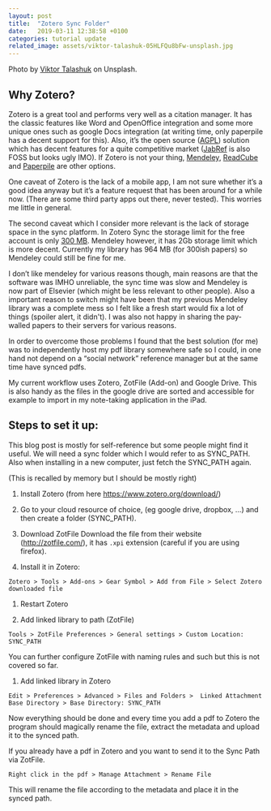 ```yaml
---
layout: post
title:  "Zotero Sync Folder"
date:   2019-03-11 12:38:58 +0100
categories: tutorial update
related_image: assets/viktor-talashuk-05HLFQu8bFw-unsplash.jpg
---
```


Photo by [Viktor Talashuk](https://unsplash.com/@viktortalashuk?utm_source=unsplash&utm_medium=referral&utm_content=creditCopyText) on Unsplash.

## Why Zotero?

Zotero is a great tool and performs very well as a citation manager. It has the classic features like Word and OpenOffice integration and some more unique ones such as google Docs integration (at writing time, only paperpile has a decent support for this). Also, it’s the open source ([AGPL](https://en.wikipedia.org/wiki/Affero_General_Public_License)) solution which has decent features for a quite competitive market ([JabRef](https://www.jabref.org/) is also FOSS but looks ugly IMO). If Zotero is not your thing, [Mendeley](https://www.mendeley.com/?interaction_required=true), [ReadCube](https://www.readcube.com/home) and [Paperpile](https://paperpile.com/) are other options.

One caveat of Zotero is the lack of a mobile app, I am not sure whether it’s a good idea anyway but it’s a feature request that has been around for a while now. (There are some third party apps out there, never tested). This worries me little in general.

The second caveat which I consider more relevant is the lack of storage space in the sync platform. In Zotero Sync the storage limit for the free account is only [300 MB](https://www.zotero.org/storage). Mendeley however, it has 2Gb storage limit which is more decent. Currently my library has 964 MB (for 300ish papers) so Mendeley could still be fine for me.

I don’t like mendeley for various reasons though, main reasons are that the software was IMHO unreliable, the sync time was slow and Mendeley is now part of Elsevier (which might be less relevant to other people). Also a important reason to switch might have been that my previous Mendeley library was a complete mess so I felt like a fresh start would fix a lot of things (spoiler alert, it didn't). I was also not happy in sharing the pay-walled papers to their servers for various reasons.

In order to overcome those problems I found that the best solution (for me) was to independently host my pdf library somewhere safe so I could, in one hand not depend on a “social network” reference manager but at the same time have synced pdfs. 

My current workflow uses Zotero, ZotFile (Add-on) and Google Drive. This is also handy as the files in the google drive are sorted and accessible for example to import in my note-taking application in the iPad.

## Steps to set it up:

This blog post is mostly for self-reference but some people might find it useful. We will need a sync folder which I would refer to as SYNC_PATH. Also when installing in a new computer, just fetch the SYNC_PATH again.

(This is recalled by memory but I should be mostly right)

1. Install Zotero (from here https://www.zotero.org/download/)

2. Go to your cloud resource of choice, (eg google drive, dropbox, ...) and then create a folder (SYNC_PATH).

3. Download ZotFile 
Download the file from their website (http://zotfile.com/), it has `.xpi` extension (careful if you are using firefox).

1. Install it in Zotero:

```
Zotero > Tools > Add-ons > Gear Symbol > Add from File > Select Zotero downloaded file
```

1. Restart Zotero

1. Add linked library to path (ZotFile)
   
```
Tools > ZotFile Preferences > General settings > Custom Location: SYNC_PATH
```

You can further configure ZotFile with naming rules and such but this is not covered so far.

1. Add linked library in Zotero


```
Edit > Preferences > Advanced > Files and Folders >  Linked Attachment Base Directory > Base Directory: SYNC_PATH
```

Now everything should be done and every time you add a pdf to Zotero the program should magically rename the file, extract the metadata and upload it to the synced path.

If you already have a pdf in Zotero and you want to send it to the Sync Path via ZotFile.

```
Right click in the pdf > Manage Attachment > Rename File 
```

This will rename the file according to the metadata and place it in the synced path.


